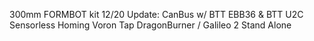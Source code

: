300mm FORMBOT kit 
12/20 Update:
CanBus w/ BTT EBB36 & BTT U2C
Sensorless Homing
Voron Tap
DragonBurner / Galileo 2 Stand Alone
